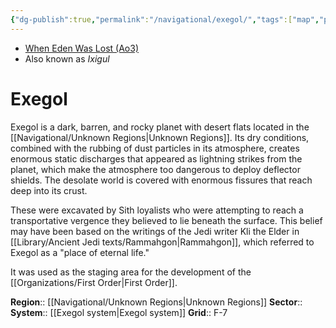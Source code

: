 ```yaml
---
{"dg-publish":true,"permalink":"/navigational/exegol/","tags":["map","planet","unknown"]}
---
```


- [When Eden Was Lost (Ao3)](https://archiveofourown.org/works/19334440/chapters/45992584)
- Also known as *Ixigul*
# Exegol
Exegol is a dark, barren, and rocky planet with desert flats located in the [[Navigational/Unknown Regions\|Unknown Regions]]. Its dry conditions, combined with the rubbing of dust particles in its atmosphere, creates enormous static discharges that appeared as lightning strikes from the planet, which make the atmosphere too dangerous to deploy deflector shields. The desolate world is covered with enormous fissures that reach deep into its crust. 

These were excavated by Sith loyalists who were attempting to reach a transportative vergence they believed to lie beneath the surface. This belief may have been based on the writings of the Jedi writer Kli the Elder in [[Library/Ancient Jedi texts/Rammahgon\|Rammahgon]], which referred to Exegol as a "place of eternal life."

It was used as the staging area for the development of the [[Organizations/First Order\|First Order]].

**Region**::  [[Navigational/Unknown Regions\|Unknown Regions]]
**Sector**::  
**System**::  [[Exegol system\|Exegol system]]
**Grid**::  F-7